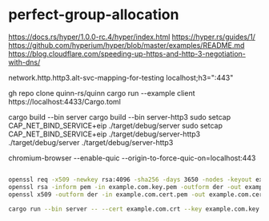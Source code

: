 # perfect-group-allocation

https://docs.rs/hyper/1.0.0-rc.4/hyper/index.html
https://hyper.rs/guides/1/
https://github.com/hyperium/hyper/blob/master/examples/README.md
https://blog.cloudflare.com/speeding-up-https-and-http-3-negotiation-with-dns/


network.http.http3.alt-svc-mapping-for-testing
localhost;h3=":443"

 gh repo clone quinn-rs/quinn
 cargo run --example client https://localhost:4433/Cargo.toml

cargo build --bin server
cargo build --bin server-http3
sudo setcap CAP_NET_BIND_SERVICE+eip ./target/debug/server
sudo setcap CAP_NET_BIND_SERVICE+eip ./target/debug/server-http3
./target/debug/server
./target/debug/server-http3

chromium-browser --enable-quic --origin-to-force-quic-on=localhost:443
```bash

openssl req -x509 -newkey rsa:4096 -sha256 -days 3650 -nodes -keyout example.com.key.pem -out example.com.cert.pem -subj "/CN=example.com" -addext "subjectAltName=DNS:example.com,DNS:*.example.com,IP:10.0.0.1"
openssl rsa -inform pem -in example.com.key.pem -outform der -out example.com.key.der
openssl x509 -outform der -in example.com.cert.pem -out example.com.cert.der

cargo run --bin server -- --cert example.com.crt --key example.com.key.der
```